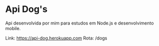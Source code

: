 # Api Dog's
Api desenvolvida por mim para estudos em Node.js e desenvolvimento mobile.

Link: https://api-dog.herokuapp.com
Rota: /dogs
